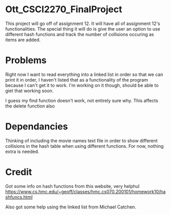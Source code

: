 # Ott_CSCI2270_FinalProject

This project will go off of assignment 12. It will have all of assignment 12's functionalities. The special thing it will do is give the user an option to use different hash functions and track the number of collisions occuring as items are added. 

# Problems

Right now I want to read everything into a linked list in order so that we can print it in order, I haven't listed that as a functionality of the program because I can't get it to work. I'm working on it though, should be able to giet that working soon.

I guess my find function doesn't work, not entirely sure why. This affects the delete function also

# Dependancies

Thinking of including the movie names text file in order to show different collisions in the hash table when using different functions. 
For now, nothing extra is needed. 

# Credit

Got some info on hash functions from this website, very helphul
https://www.cs.hmc.edu/~geoff/classes/hmc.cs070.200101/homework10/hashfuncs.html

Also got some help using the linked list from Michael Catchen.
